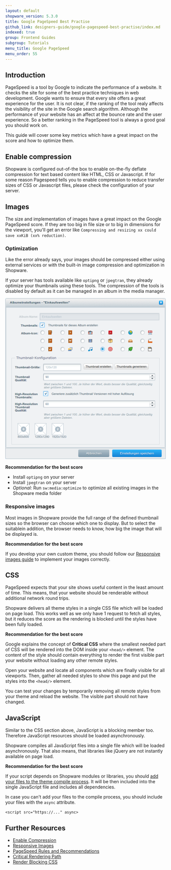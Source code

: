 ```yaml
---
layout: default
shopware_version: 5.3.0
title: Google PageSpeed Best Practise
github_link: designers-guide/google-pagespeed-best-practise/index.md
indexed: true
group: Frontend Guides
subgroup: Tutorials
menu_title: Google PageSpeed
menu_order: 55
---
```


<div class="toc-list"></div>

## Introduction

PageSpeed is a tool by Google to indicate the performance of a website. It checks the site for some of the best practice techniques in web development. Google wants to ensure that every site offers a great experience for the user. It is not clear, if the ranking of the tool realy affects the visibility of the site in the Google search algorithm. Although the performance of your website has an affect at the bounce rate and the user experience. So a better ranking in the PageSpeed tool is always a good goal you should work on.

This guide will cover some key metrics which have a great impact on the score and how to optimize them.

## Enable compression

Shopware is configured out-of-the box to enable on-the-fly deflate compression for text based content like HTML, CSS or Javascript. If for some reason Pagespeed tells you to enable compression to reduce transfer sizes of CSS or Javascript files, please check the configuration of your server. 

## Images

The size and implementation of images have a great impact on the Google PageSpeed score. If they are too big in file size or to big in dimensions for the viewport, you'll get an error like `Compressing and resizing xx could save xxKiB (xx% reduction)`.

### Optimization

Like the error already says, your images should be compressed either using external services or with the built-in image compression and optimization in Shopware. 

If your server has tools available like `optipng` or `jpegtran`, they already optimize your thumbnails using these tools. The compression of the tools is disabled by default as it can be managed in an album in the media manager.

![Media Manager thumbnail generation](../responsive-images/media-manager.png)

**Recommendation for the best score**

* Install `optipng` on your server
* Install `jpegtran` on your server
* *Optional:* Run `sw:media:optimize` to optimize all existing images in the Shopware media folder

### Responsive images

Most images in Shopware provide the full range of the defined thumbnail sizes so the browser can choose which one to display. But to select the suitablein addition, the browser needs to know, how big the image that will be displayed is.

**Recommendation for the best score**

If you develop your own custom theme, you should follow our [Responsive images guide](/designers-guide/responsive-images/) to implement your images correctly.

## CSS

PageSpeed expects that your site shows useful content in the least amount of time. This means, that your website should be renderable without additional network round trips.

Shopware delivers all theme styles in a single CSS file which will be loaded on page load. This works well as we only have 1 request to fetch all styles, but it reduces the score as the rendering is blocked until the styles have been fully loaded.

**Recommendation for the best score**

Google explains the concept of **Critical CSS** where the smallest needed part of CSS will be rendered into the DOM inside your `<head/>` element. The content of the style should contain everything to render the first visible part your website without loading any other remote styles.

Open your website and locate all components which are finally visible for all viewports. Then, gather all needed styles to show this page and put the styles into the `<head/>` element.

You can test your changes by temporarily removing all remote styles from your theme and reload the website. The visible part should not have changed.

## JavaScript

Similar to the CSS section above, JavaScript is a blocking member too. Therefore JavaScript resources should be loaded asynchronously.

Shopware compiles all JavaScript files into a single file which will be loaded asynchronously. That also means, that libraries like jQuery are not instantly available on page load. 

**Recommendation for the best score**

If your script depends on Shopware modules or libraries, you should [add your files to the theme compile process](/designers-guide/css-and-js-files-usage/). It will be then included into the single JavaScript file and includes all dependencies.

In case you can't add your files to the compile process, you should include your files with the `async` attribute.

```
<script src="https://..." async>
```

## Further Resources

* [Enable Compression](https://developers.google.com/speed/docs/insights/EnableCompression)
* [Responsive Images](/designers-guide/responsive-images/)
* [PageSpeed Rules and Recommendations](https://developers.google.com/web/fundamentals/performance/critical-rendering-path/page-speed-rules-and-recommendations)
* [Critical Rendering Path](https://developers.google.com/web/fundamentals/performance/critical-rendering-path/)
* [Render Blocking CSS](https://developers.google.com/web/fundamentals/performance/critical-rendering-path/render-blocking-css)
